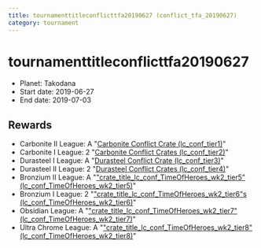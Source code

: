 ```yaml
---
title: tournamenttitleconflicttfa20190627 (conflict_tfa_20190627)
category: tournament
---
```

# tournamenttitleconflicttfa20190627

  * Planet: Takodana
  * Start date: 2019-06-27
  * End date: 2019-07-03

## Rewards

  * Carbonite II League: A "[Carbonite Conflict Crate (lc_conf_tier1)](lc_conf_tier1.html)"
  * Carbonite I League: 2 "[Carbonite Conflict Crates (lc_conf_tier2)](lc_conf_tier2.html)"
  * Durasteel I League: A "[Durasteel Conflict Crate (lc_conf_tier3)](lc_conf_tier3.html)"
  * Durasteel II League: 2 "[Durasteel Conflict Crates (lc_conf_tier4)](lc_conf_tier4.html)"
  * Bronzium II League: A "["crate_title_lc_conf_TimeOfHeroes_wk2_tier5" (lc_conf_TimeOfHeroes_wk2_tier5)](lc_conf_TimeOfHeroes_wk2_tier5.html)"
  * Bronzium I League: 2 "["crate_title_lc_conf_TimeOfHeroes_wk2_tier6"s (lc_conf_TimeOfHeroes_wk2_tier6)](lc_conf_TimeOfHeroes_wk2_tier6.html)"
  * Obsidian League: A "["crate_title_lc_conf_TimeOfHeroes_wk2_tier7" (lc_conf_TimeOfHeroes_wk2_tier7)](lc_conf_TimeOfHeroes_wk2_tier7.html)"
  * Ultra Chrome League: A "["crate_title_lc_conf_TimeOfHeroes_wk2_tier8" (lc_conf_TimeOfHeroes_wk2_tier8)](lc_conf_TimeOfHeroes_wk2_tier8.html)"
